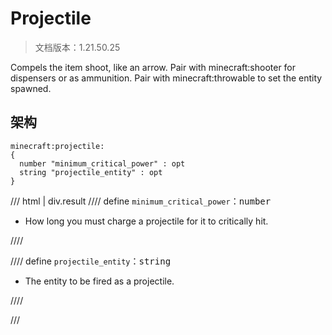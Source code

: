 # Projectile

> 文档版本：1.21.50.25

Compels the item shoot, like an arrow.  Pair with minecraft:shooter for dispensers or as ammunition.  Pair with minecraft:throwable to set the entity spawned.

## 架构

```mcschema
minecraft:projectile:
{
  number "minimum_critical_power" : opt
  string "projectile_entity" : opt
}

```

/// html | div.result
//// define
`minimum_critical_power`：<samp>number</samp>

- How long you must charge a projectile for it to critically hit.


////


//// define
`projectile_entity`：<samp>string</samp>

- The entity to be fired as a projectile.


////


///

